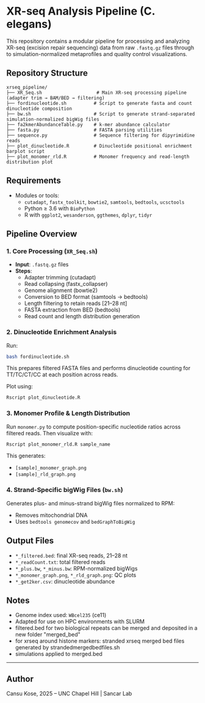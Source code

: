# XR-seq Analysis Pipeline (C. elegans)

This repository contains a modular pipeline for processing and analyzing XR-seq (excision repair sequencing) data from raw `.fastq.gz` files through to simulation-normalized metaprofiles and quality control visualizations.

## Repository Structure

```
xrseq_pipeline/
├── XR_Seq.sh                    # Main XR-seq processing pipeline (adapter trim → BAM/BED → filtering)
├── fordinucleotide.sh          # Script to generate fasta and count dinucleotide composition
├── bw.sh                       # Script to generate strand-separated simulation-normalized bigWig files
├── fa2kmerAbundanceTable.py    # k-mer abundance calculator
├── fasta.py                    # FASTA parsing utilities
├── sequence.py                 # Sequence filtering for dipyrimidine reads
├── plot_dinucleotide.R         # Dinucleotide positional enrichment barplot script
├── plot_monomer_rld.R          # Monomer frequency and read-length distribution plot
```

## Requirements

- Modules or tools:
  - `cutadapt`, `fastx_toolkit`, `bowtie2`, `samtools`, `bedtools`, `ucsctools`
  - Python ≥ 3.6 with `BioPython`
  - R with `ggplot2`, `wesanderson`, `ggthemes`, `dplyr`, `tidyr`

## Pipeline Overview

### 1. Core Processing (`XR_Seq.sh`)

- **Input**: `.fastq.gz` files
- **Steps**:
  - Adapter trimming (cutadapt)
  - Read collapsing (fastx_collapser)
  - Genome alignment (bowtie2)
  - Conversion to BED format (samtools → bedtools)
  - Length filtering to retain reads [21–28 nt]
  - FASTA extraction from BED (bedtools)
  - Read count and length distribution generation

### 2. Dinucleotide Enrichment Analysis

Run:
```bash
bash fordinucleotide.sh
```
This prepares filtered FASTA files and performs dinucleotide counting for TT/TC/CT/CC at each position across reads.

Plot using:
```bash
Rscript plot_dinucleotide.R
```

### 3. Monomer Profile & Length Distribution

Run `monomer.py` to compute position-specific nucleotide ratios across filtered reads. Then visualize with:

```bash
Rscript plot_monomer_rld.R sample_name
```

This generates:
- `[sample]_monomer_graph.png`
- `[sample]_rld_graph.png`

### 4. Strand-Specific bigWig Files (`bw.sh`)

Generates plus- and minus-strand bigWig files normalized to RPM:

- Removes mitochondrial DNA
- Uses `bedtools genomecov` and `bedGraphToBigWig`

## Output Files

- `*_filtered.bed`: final XR-seq reads, 21–28 nt
- `*_readCount.txt`: total filtered reads
- `*_plus.bw`, `*_minus.bw`: RPM-normalized bigWigs
- `*_monomer_graph.png`, `*_rld_graph.png`: QC plots
- `*_get2ker.csv`: dinucleotide abundance

## Notes

- Genome index used: `WBcel235` (ce11)
- Adapted for use on HPC environments with SLURM
- filtered.bed for two biological repeats can be merged and deposited in a new folder "merged_bed"
- for xrseq around histone markers: stranded xrseq merged bed files generated by strandedmergedbedfiles.sh
- simulations applied to merged.bed

---

## Author

Cansu Kose, 2025 – UNC Chapel Hill | Sancar Lab

